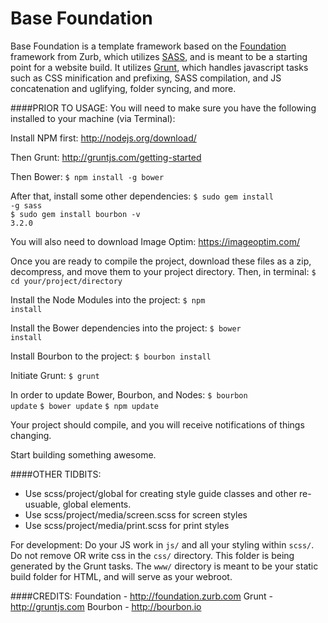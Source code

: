 Base Foundation
======
Base Foundation is a template framework based on the <a href="http://foundation.zurb.com">Foundation</a> framework from Zurb, which utilizes <a href="http://sass-lang.com">SASS</a>, and is meant to be a starting point for a website build. It utilizes <a href="http://gruntjs.com/">Grunt</a>, which handles javascript tasks such as CSS minification and prefixing, SASS compilation, and JS concatenation and uglifying, folder syncing, and more.

####PRIOR TO USAGE:
You will need to make sure you have the following installed to your machine (via Terminal):

Install NPM first:
<a href="http://nodejs.org/download/">http://nodejs.org/download/</a>

Then Grunt:
<a href="http://gruntjs.com/getting-started">http://gruntjs.com/getting-started</a>

Then Bower:
<code>$ npm install -g bower</code>

After that, install some other dependencies:
<code>$ sudo gem install -g sass</code><br />
<code>$ sudo gem install bourbon -v 3.2.0</code>

You will also need to download Image Optim:
https://imageoptim.com/

Once you are ready to compile the project, download these files as a zip, decompress, and move them to your project directory. Then, in terminal:
<code>$ cd your/project/directory</code>

Install the Node Modules into the project:
<code>$ npm install</code>

Install the Bower dependencies into the project:
<code>$ bower install</code>

Install Bourbon to the project:
<code>$ bourbon install</code>

Initiate Grunt:
<code>$ grunt</code>

In order to update Bower, Bourbon, and Nodes:
<code>$ bourbon update</code>
<code>$ bower update</code>
<code>$ npm update</code>

Your project should compile, and you will receive notifications of things changing.

Start building something awesome.

####OTHER TIDBITS:
- Use scss/project/global for creating style guide classes and other re-usuable, global elements.
- Use scss/project/media/screen.scss for screen styles
- Use scss/project/media/print.scss for print styles

For development:
Do your JS work in <code>js/</code> and all your styling within <code>scss/</code>. Do not remove OR write css in the <code>css/</code> directory. This folder is being generated by the Grunt tasks. The <code>www/</code> directory is meant to be your static build folder for HTML, and will serve as your webroot.

####CREDITS:
Foundation - http://foundation.zurb.com
Grunt - http://gruntjs.com
Bourbon - http://bourbon.io
